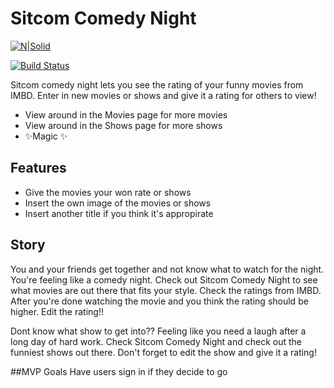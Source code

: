 # Sitcom Comedy Night


[![N|Solid](https://cldup.com/dTxpPi9lDf.thumb.png)](https://nodesource.com/products/nsolid)

[![Build Status](https://travis-ci.org/joemccann/dillinger.svg?branch=master)](https://travis-ci.org/joemccann/dillinger)

Sitcom comedy night lets you see the rating of your funny movies from IMBD. Enter in new movies or shows and give it a rating for others to view!

- View around in the Movies page for more movies
-  View around in the Shows page for more shows
- ✨Magic ✨

## Features

- Give the movies your won rate or shows
- Insert the own image of the movies or shows
- Insert another title if you think it's appropirate

## Story
You and your friends get together and not know what to watch for the night. You're feeling like a comedy night. Check out Sitcom Comedy Night to see what movies are out there that fits your style. Check the ratings from IMBD. After you're done watching the movie and you think the rating should be higher. Edit the rating!!

Dont know what show to get into?? Feeling like you need a laugh after a long day of hard work. Check Sitcom Comedy Night and check out the funniest shows out there. Don't forget to edit the show and give it a rating!

##MVP Goals
Have users sign in if they decide to go 
